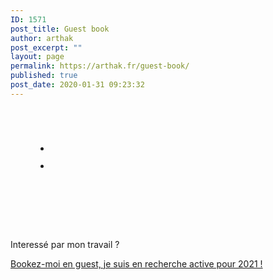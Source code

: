```yaml
---
ID: 1571
post_title: Guest book
author: arthak
post_excerpt: ""
layout: page
permalink: https://arthak.fr/guest-book/
published: true
post_date: 2020-01-31 09:23:32
---
```

<!-- wp:group -->
<div class="wp-block-group"><div class="wp-block-group__inner-container"><!-- wp:image {"id":2895,"sizeSlug":"large"} -->
<figure class="wp-block-image size-large"><img src="https://arthak.fr/wp-content/uploads/2020/05/A31418FE-DEDA-4F49-90D6-CF6CBDDAB4D4_1_105_c.jpeg" alt="" class="wp-image-2895"/></figure>
<!-- /wp:image -->

<!-- wp:image {"id":2276,"sizeSlug":"large"} -->
<figure class="wp-block-image size-large"><img src="https://arthak.fr/wp-content/uploads/2020/03/img_3655-1.png" alt="" class="wp-image-2276"/></figure>
<!-- /wp:image -->

<!-- wp:image {"id":3298,"sizeSlug":"large"} -->
<figure class="wp-block-image size-large"><img src="https://arthak.fr/wp-content/uploads/2020/08/img_1223.jpg" alt="" class="wp-image-3298"/></figure>
<!-- /wp:image -->

<!-- wp:image {"id":2475,"sizeSlug":"large"} -->
<figure class="wp-block-image size-large"><img src="https://arthak.fr/wp-content/uploads/2020/04/img_0089.png" alt="" class="wp-image-2475"/></figure>
<!-- /wp:image -->

<!-- wp:group -->
<div class="wp-block-group"><div class="wp-block-group__inner-container"><!-- wp:group -->
<div class="wp-block-group"><div class="wp-block-group__inner-container"><!-- wp:group -->
<div class="wp-block-group"><div class="wp-block-group__inner-container"><!-- wp:gallery {"ids":[1177]} -->
<figure class="wp-block-gallery columns-1 is-cropped"><ul class="blocks-gallery-grid"><li class="blocks-gallery-item"><figure><img src="https://arthak.fr/wp-content/uploads/2020/01/BA1F97B2-DC6F-42F8-BF55-63CB3AA4B07F.png" alt="" data-id="1177" class="wp-image-1177"/></figure></li></ul></figure>
<!-- /wp:gallery --></div></div>
<!-- /wp:group --></div></div>
<!-- /wp:group --></div></div>
<!-- /wp:group -->

<!-- wp:gallery {"ids":[2068]} -->
<figure class="wp-block-gallery columns-1 is-cropped"><ul class="blocks-gallery-grid"><li class="blocks-gallery-item"><figure><img src="https://arthak.fr/wp-content/uploads/2020/03/img_2591.png" alt="" data-id="2068" class="wp-image-2068"/></figure></li></ul></figure>
<!-- /wp:gallery --></div></div>
<!-- /wp:group -->

<!-- wp:image {"id":1947,"sizeSlug":"large"} -->
<figure class="wp-block-image size-large"><img src="https://arthak.fr/wp-content/uploads/2019/12/blacksheep-wolf-mask.png" alt="" class="wp-image-1947"/></figure>
<!-- /wp:image -->

<!-- wp:image {"id":2041,"sizeSlug":"large"} -->
<figure class="wp-block-image size-large"><img src="https://arthak.fr/wp-content/uploads/2020/03/img_2616.png" alt="" class="wp-image-2041"/></figure>
<!-- /wp:image -->

<!-- wp:image {"id":1147,"sizeSlug":"large"} -->
<figure class="wp-block-image size-large"><img src="https://arthak.fr/wp-content/uploads/2020/01/112BF7BF-98CF-452B-BCD9-465F5FDA2A57.png" alt="" class="wp-image-1147"/></figure>
<!-- /wp:image -->

<!-- wp:image {"id":810,"sizeSlug":"large"} -->
<figure class="wp-block-image size-large"><img src="https://arthak.fr/wp-content/uploads/2019/08/70234331_2489287257776430_3599972185130663936_n-1.jpg" alt="" class="wp-image-810"/></figure>
<!-- /wp:image -->

<!-- wp:image {"id":2033,"sizeSlug":"large"} -->
<figure class="wp-block-image size-large"><img src="https://arthak.fr/wp-content/uploads/2020/03/img_2907.png" alt="" class="wp-image-2033"/></figure>
<!-- /wp:image -->

<!-- wp:image {"id":2032,"sizeSlug":"large"} -->
<figure class="wp-block-image size-large"><img src="https://arthak.fr/wp-content/uploads/2020/03/img_3083.png" alt="" class="wp-image-2032"/></figure>
<!-- /wp:image -->

<!-- wp:image {"id":1157,"sizeSlug":"large"} -->
<figure class="wp-block-image size-large"><img src="https://arthak.fr/wp-content/uploads/2020/01/B6974D63-A582-46FD-8008-61A2BFA278AE.png" alt="" class="wp-image-1157"/></figure>
<!-- /wp:image -->

<!-- wp:html /-->

<!-- wp:paragraph -->
<p>Interessé par mon travail ?</p>
<!-- /wp:paragraph -->

<!-- wp:paragraph -->
<p><a href="https://arthak.fr/contact/" target="_blank" rel="noreferrer noopener">Bookez-moi en guest, je suis en recherche active pour 2021 !</a></p>
<!-- /wp:paragraph -->
